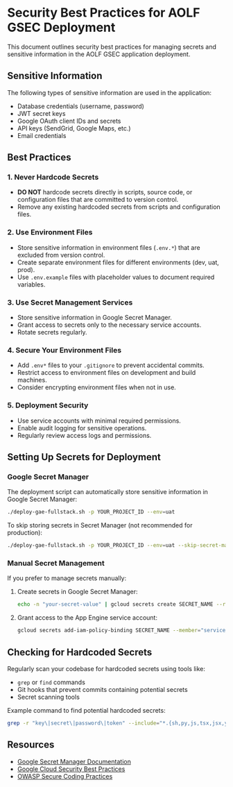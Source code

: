 # Security Best Practices for AOLF GSEC Deployment

This document outlines security best practices for managing secrets and sensitive information in the AOLF GSEC application deployment.

## Sensitive Information

The following types of sensitive information are used in the application:

- Database credentials (username, password)
- JWT secret keys
- Google OAuth client IDs and secrets
- API keys (SendGrid, Google Maps, etc.)
- Email credentials

## Best Practices

### 1. Never Hardcode Secrets

- **DO NOT** hardcode secrets directly in scripts, source code, or configuration files that are committed to version control.
- Remove any existing hardcoded secrets from scripts and configuration files.

### 2. Use Environment Files

- Store sensitive information in environment files (`.env.*`) that are excluded from version control.
- Create separate environment files for different environments (dev, uat, prod).
- Use `.env.example` files with placeholder values to document required variables.

### 3. Use Secret Management Services

- Store sensitive information in Google Secret Manager.
- Grant access to secrets only to the necessary service accounts.
- Rotate secrets regularly.

### 4. Secure Your Environment Files

- Add `.env*` files to your `.gitignore` to prevent accidental commits.
- Restrict access to environment files on development and build machines.
- Consider encrypting environment files when not in use.

### 5. Deployment Security

- Use service accounts with minimal required permissions.
- Enable audit logging for sensitive operations.
- Regularly review access logs and permissions.

## Setting Up Secrets for Deployment

### Google Secret Manager

The deployment script can automatically store sensitive information in Google Secret Manager:

```bash
./deploy-gae-fullstack.sh -p YOUR_PROJECT_ID --env=uat
```

To skip storing secrets in Secret Manager (not recommended for production):

```bash
./deploy-gae-fullstack.sh -p YOUR_PROJECT_ID --env=uat --skip-secret-manager
```

### Manual Secret Management

If you prefer to manage secrets manually:

1. Create secrets in Google Secret Manager:
   ```bash
   echo -n "your-secret-value" | gcloud secrets create SECRET_NAME --replication-policy="automatic" --data-file=- --project=YOUR_PROJECT_ID
   ```

2. Grant access to the App Engine service account:
   ```bash
   gcloud secrets add-iam-policy-binding SECRET_NAME --member="serviceAccount:YOUR_PROJECT_ID@appspot.gserviceaccount.com" --role="roles/secretmanager.secretAccessor" --project=YOUR_PROJECT_ID
   ```

## Checking for Hardcoded Secrets

Regularly scan your codebase for hardcoded secrets using tools like:

- `grep` or `find` commands
- Git hooks that prevent commits containing potential secrets
- Secret scanning tools

Example command to find potential hardcoded secrets:

```bash
grep -r "key\|secret\|password\|token" --include="*.{sh,py,js,tsx,jsx,yaml,yml}" .
```

## Resources

- [Google Secret Manager Documentation](https://cloud.google.com/secret-manager/docs)
- [Google Cloud Security Best Practices](https://cloud.google.com/security/best-practices)
- [OWASP Secure Coding Practices](https://owasp.org/www-project-secure-coding-practices-quick-reference-guide/) 